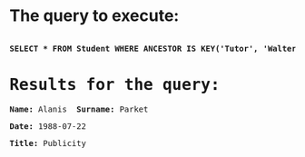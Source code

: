 
<!-- saved from url=(0031)http://localhost:8080/inputfile -->
<html><head><meta http-equiv="Content-Type" content="text/html; charset=UTF-8"></head><body><h1>The query to execute:</h1><pre><p><b>SELECT * FROM Student WHERE ANCESTOR IS KEY('Tutor', 'Walter') AND grade = 3 AND name IN ('Robert',  'Alanis', 'Denis')</b></p><h1>Results for the query:</h1><p><b>Name:</b> Alanis  <b>Surname:</b> Parket </p><p><b>Date:</b> 1988-07-22 </p><p><b>Title:</b> Publicity </p></pre></body></html>
